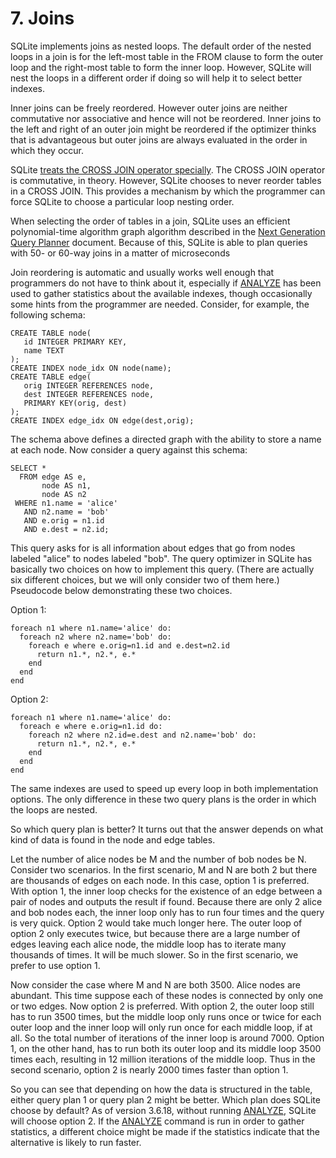 # 7\. Joins



 SQLite implements joins as nested loops.
 The default order of the nested loops in a join is for the left\-most
 table in the FROM clause to form the outer loop and the right\-most
 table to form the inner loop.
 However, SQLite will nest the loops in a different order if doing so
 will help it to select better indexes.




 Inner joins can be freely reordered. However outer joins are
 neither commutative nor associative and hence will not be reordered.
 Inner joins to the left and right of an outer join might be reordered
 if the optimizer thinks that is advantageous but outer joins are
 always evaluated in the order in which they occur.




 SQLite [treats the CROSS JOIN operator specially](lang_select.html#crossjoin).
 The CROSS JOIN operator is commutative, in theory. However, SQLite chooses to
 never reorder tables in a CROSS JOIN. This provides a mechanism
 by which the programmer can force SQLite to choose a particular loop nesting
 order. 




 When selecting the order of tables in a join, SQLite uses an efficient
 polynomial\-time algorithm graph algorithm described in
 the [Next Generation Query Planner](queryplanner-ng.html) document. Because of this,
 SQLite is able to plan queries with 50\- or 60\-way joins in a matter of
 microseconds




 Join reordering is automatic and usually works well enough that
 programmers do not have to think about it, especially if [ANALYZE](lang_analyze.html)
 has been used to gather statistics about the available indexes,
 though occasionally some hints from the programmer are needed.
 Consider, for example, the following schema:




```
CREATE TABLE node(
   id INTEGER PRIMARY KEY,
   name TEXT
);
CREATE INDEX node_idx ON node(name);
CREATE TABLE edge(
   orig INTEGER REFERENCES node,
   dest INTEGER REFERENCES node,
   PRIMARY KEY(orig, dest)
);
CREATE INDEX edge_idx ON edge(dest,orig);

```


 The schema above defines a directed graph with the ability to store a
 name at each node. Now consider a query against this schema:




```
SELECT *
  FROM edge AS e,
       node AS n1,
       node AS n2
 WHERE n1.name = 'alice'
   AND n2.name = 'bob'
   AND e.orig = n1.id
   AND e.dest = n2.id;

```


 This query asks for is all information about edges that go from
 nodes labeled "alice" to nodes labeled "bob".
 The query optimizer in SQLite has basically two choices on how to
 implement this query. (There are actually six different choices, but
 we will only consider two of them here.)
 Pseudocode below demonstrating these two choices.




Option 1:



```
foreach n1 where n1.name='alice' do:
  foreach n2 where n2.name='bob' do:
    foreach e where e.orig=n1.id and e.dest=n2.id
      return n1.*, n2.*, e.*
    end
  end
end

```


Option 2:



```
foreach n1 where n1.name='alice' do:
  foreach e where e.orig=n1.id do:
    foreach n2 where n2.id=e.dest and n2.name='bob' do:
      return n1.*, n2.*, e.*
    end
  end
end

```


 The same indexes are used to speed up every loop in both implementation
 options.
 The only difference in these two query plans is the order in which
 the loops are nested.




 So which query plan is better? It turns out that the answer depends on
 what kind of data is found in the node and edge tables.




 Let the number of alice nodes be M and the number of bob nodes be N.
 Consider two scenarios. In the first scenario, M and N are both 2 but
 there are thousands of edges on each node. In this case, option 1 is
 preferred. With option 1, the inner loop checks for the existence of
 an edge between a pair of nodes and outputs the result if found. 
 Because there are only 2 alice and bob nodes each, the inner loop
 only has to run four times and the query is very quick. Option 2 would
 take much longer here. The outer loop of option 2 only executes twice,
 but because there are a large number of edges leaving each alice node,
 the middle loop has to iterate many thousands of times. It will be
 much slower. So in the first scenario, we prefer to use option 1\.




 Now consider the case where M and N are both 3500\. Alice nodes are
 abundant. This time suppose each of these nodes is connected by only one
 or two edges. Now option 2 is preferred. With option 2,
 the outer loop still has to run 3500 times, but the middle loop only
 runs once or twice for each outer loop and the inner loop will only
 run once for each middle loop, if at all. So the total number of
 iterations of the inner loop is around 7000\. Option 1, on the other
 hand, has to run both its outer loop and its middle loop 3500 times
 each, resulting in 12 million iterations of the middle loop.
 Thus in the second scenario, option 2 is nearly 2000 times faster
 than option 1\.




 So you can see that depending on how the data is structured in the table,
 either query plan 1 or query plan 2 might be better. Which plan does
 SQLite choose by default? As of version 3\.6\.18, without running [ANALYZE](lang_analyze.html),
 SQLite will choose option 2\.
 If the [ANALYZE](lang_analyze.html) command is run in order to gather statistics,
 a different choice might be made if the statistics indicate that the
 alternative is likely to run faster.



